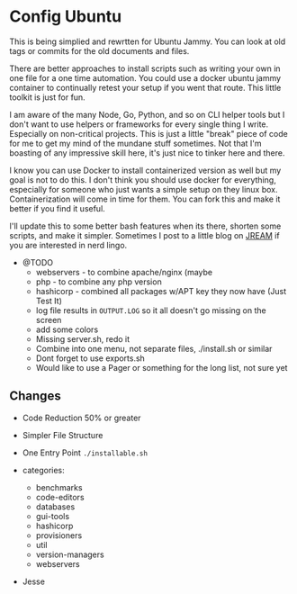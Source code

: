# Config Ubuntu

This is being simplied and rewrtten for Ubuntu Jammy.
You can look at old tags or commits for the old documents and files.

There are better approaches to install scripts such as writing your own in one file for a one time automation.
You could use a docker ubuntu jammy container to continually retest your setup if you went that route. This little toolkit
is just for fun.

I am aware of the many Node, Go, Python, and so on CLI helper tools but I don't want to use helpers or frameworks for every
single thing I write. Especially on non-critical projects. This is just a little "break" piece of code for me to get my mind
of the mundane stuff sometimes. Not that I'm boasting of any impressive skill here,  it's just nice to tinker here and there.

I know you can use Docker to install containerized version as well but my goal is not to do this. I don't think you should
use docker for everything, especially for someone who just wants a simple setup on they linux box. Containerization will come
in time for them. You can fork this and make it better if you find it useful.

I'll update this to some better bash features when its there, shorten some scripts, and make it simpler.
Sometimes I post to a little blog on [JREAM](https://jream.com) if you are interested in nerd lingo.

- @TODO
  - webservers - to combine apache/nginx (maybe
  - php - to combine any php version
  - hashicorp - combined all packages w/APT key they now have (Just Test It)
  - log file results in `OUTPUT.LOG` so it all doesn't go missing on the screen
  - add some colors
  - Missing server.sh, redo it
  - Combine into one menu, not separate files, ./install.sh or similar
  - Dont forget to use exports.sh
  - Would like to use a Pager or something for the long list, not sure yet
## Changes

- Code Reduction 50% or greater
- Simpler File Structure
- One Entry Point `./installable.sh`
- categories:
  - benchmarks
  - code-editors
  - databases
  - gui-tools
  - hashicorp
  - provisioners
  - util
  - version-managers
  - webservers


- Jesse
